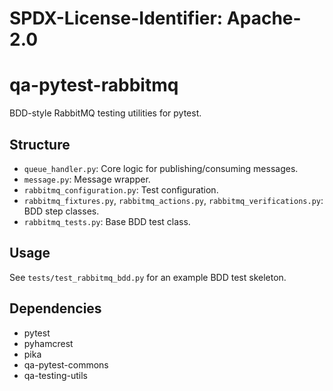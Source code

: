 # SPDX-License-Identifier: Apache-2.0

# qa-pytest-rabbitmq

BDD-style RabbitMQ testing utilities for pytest.

## Structure
- `queue_handler.py`: Core logic for publishing/consuming messages.
- `message.py`: Message wrapper.
- `rabbitmq_configuration.py`: Test configuration.
- `rabbitmq_fixtures.py`, `rabbitmq_actions.py`, `rabbitmq_verifications.py`: BDD step classes.
- `rabbitmq_tests.py`: Base BDD test class.

## Usage
See `tests/test_rabbitmq_bdd.py` for an example BDD test skeleton.

## Dependencies
- pytest
- pyhamcrest
- pika
- qa-pytest-commons
- qa-testing-utils
